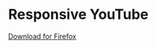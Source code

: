 # Responsive YouTube

[Download for Firefox](https://addons.mozilla.org/en-US/firefox/addon/large-youtube/)
